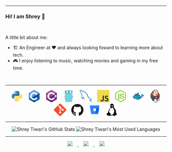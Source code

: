 
---

### Hi! I am Shrey 👋

<br />

A little bit about me:
<!-- 👨‍🎓 I am a Software Engineer at Citrix. -->
- 🏗️ An Engineer at ❤️ and always looking foward to learning more about tech.
- 🎮 I enjoy listening to music, watching movies and gaming in my free time.

<br />

---

<p align="center">
  <img src="https://raw.githubusercontent.com/devicons/devicon/master/icons/python/python-original.svg" alt="Python" width="40" height="40" hspace="5" hspace="5" />
  <img src="https://raw.githubusercontent.com/devicons/devicon/master/icons/c/c-original.svg" alt="C" width="40" height="40" hspace="5" />
  <img src="https://raw.githubusercontent.com/devicons/devicon/master/icons/csharp/csharp-original.svg" alt="C#" width="40" height="40" hspace="5" />
  <img src="https://raw.githubusercontent.com/devicons/devicon/master/icons/go/go-original.svg" alt="Go" width="40" height="40" hspace="5" />
  <img src="https://raw.githubusercontent.com/devicons/devicon/master/icons/mysql/mysql-original.svg" alt="MySQL" width="40" height="40" hspace="5" />
  <img src="https://raw.githubusercontent.com/devicons/devicon/master/icons/javascript/javascript-original.svg" alt="NodeJS" width="40" height="40" hspace="5" />
  <img src="https://raw.githubusercontent.com/devicons/devicon/master/icons/nodejs/nodejs-original.svg" alt="NodeJS" width="40" height="40" hspace="5" />
  <img src="https://raw.githubusercontent.com/devicons/devicon/master/icons/docker/docker-original.svg" alt="Docker" width="40" height="40" hspace="5" />
  <img src="https://raw.githubusercontent.com/devicons/devicon/master/icons/jenkins/jenkins-original.svg" alt="Jenkins" width="40" height="40" hspace="5" />
  <img src="https://raw.githubusercontent.com/devicons/devicon/master/icons/git/git-original.svg" alt="Git" width="40" height="40" hspace="5" />
  <img src="https://raw.githubusercontent.com/devicons/devicon/master/icons/github/github-original.svg" alt="Git" width="40" height="40" hspace="5" />
  <img src="https://raw.githubusercontent.com/devicons/devicon/master/icons/bitbucket/bitbucket-original.svg" alt="Git" width="40" height="40" hspace="5" />
  <img src="https://raw.githubusercontent.com/devicons/devicon/master/icons/linux/linux-plain.svg" alt="Linux" width="40" height="40" hspace="5" />
</p>

---

<p align="center">
  <img src="https://github-readme-stats.vercel.app/api?username=ShreyTiwari&show_icons=true&theme=nord&count_private=true&include_all_commits=true" alt="Shrey Tiwari's GitHub Stats" height="175"/>
  <img src="https://github-readme-stats.vercel.app/api/top-langs/?username=ShreyTiwari&layout=compact&theme=nord&hide=jupyter%20notebook,html,makefile,css&langs_count=6" alt="Shrey Tiwari's Most Used Languages" height="175" />
</p>

---

<p align="center">
  <a href="https://www.linkedin.com/in/shrey-tiwari/">
    <img  width="35px" src="https://cdn.jsdelivr.net/npm/simple-icons@v3/icons/linkedin.svg" hspace="15" />
  </a>
  <a href="mailto:shreymt@gmail.com">
    <img width="35px" src="https://cdn.jsdelivr.net/npm/simple-icons@v3/icons/gmail.svg" hspace="15" />
  </a>
  <a href="https://instagram.com/shrey_twr">
    <img width="35px" src="https://cdn.jsdelivr.net/npm/simple-icons@v3/icons/instagram.svg" hspace="15" />
  </a>
</p>
